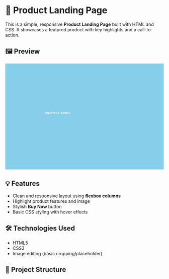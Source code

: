 # 🌟 Product Landing Page

This is a simple, responsive **Product Landing Page** built with HTML and CSS. It showcases a featured product with key highlights and a call-to-action.

## 🖼️ Preview

![Landing Page Screenshot](gadget.jpg)

## 💡 Features

- Clean and responsive layout using **flexbox columns**
- Highlight product features and image
- Stylish **Buy Now** button
- Basic CSS styling with hover effects

## 🛠️ Technologies Used

- HTML5
- CSS3
- Image editing (basic cropping/placeholder)

## 📁 Project Structure

